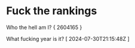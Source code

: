 # Fuck the rankings

Who the hell am I?
{ 2604165 }

What fucking year is it?
[ 2024-07-30T21:15:48Z ]
